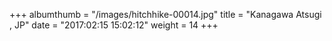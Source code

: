 +++
albumthumb = "/images/hitchhike-00014.jpg"
title = "Kanagawa Atsugi , JP"
date = "2017:02:15 15:02:12"
weight = 14
+++
